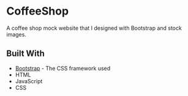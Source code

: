 # CoffeeShop
A coffee shop mock website that I designed with Bootstrap and stock images.

## Built With
* [Bootstrap](https://getbootstrap.com/docs/4.4/getting-started/introduction/) - The CSS framework used
* HTML
* JavaScript
* CSS

